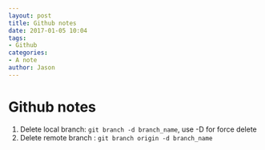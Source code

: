 ```yaml
---
layout: post
title: Github notes
date: 2017-01-05 10:04
tags:
- Github
categories:
- A note
author: Jason
---
```

# Github notes

1. Delete local branch: `git branch -d branch_name`, use -D for force delete
2. Delete remote branch : `git branch origin -d branch_name`
